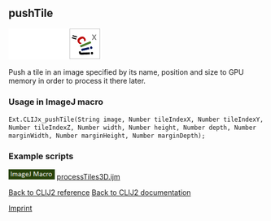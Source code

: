 ## pushTile
<img src="images/mini_empty_logo.png"/><img src="images/mini_empty_logo.png"/><img src="images/mini_clijx_logo.png"/>

Push a tile in an image specified by its name, position and size to GPU memory in order to process it there later.

### Usage in ImageJ macro
```
Ext.CLIJx_pushTile(String image, Number tileIndexX, Number tileIndexY, Number tileIndexZ, Number width, Number height, Number depth, Number marginWidth, Number marginHeight, Number marginDepth);
```




### Example scripts
<a href="https://github.com/clij/clij2-docs/blob/master/src/main/macro/processTiles3D.ijm"><img src="images/language_macro.png" height="20"/></a> [processTiles3D.ijm](https://github.com/clij/clij2-docs/blob/master/src/main/macro/processTiles3D.ijm)  


[Back to CLIJ2 reference](https://clij.github.io/clij2-docs/reference)
[Back to CLIJ2 documentation](https://clij.github.io/clij2-docs)

[Imprint](https://clij.github.io/imprint)
